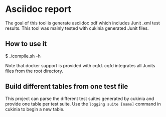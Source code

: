 # Asciidoc report

The goal of this tool is generate asciidoc pdf which includes Junit .xml test
results.
This tool was mainly tested with cukinia generated Junit files.

## How to use it

 $ ./compile.sh -h

Note that docker support is provided with cqfd. cqfd integrates all Junits files
from the root directory.

## Build different tables from one test file

This project can parse the different test suites generated by cukinia and provide one table per test suite. Use the `logging suite [name]` command in cukinia to begin a new table.
